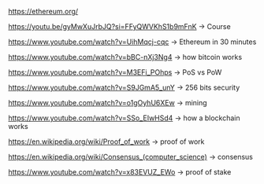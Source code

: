 https://ethereum.org/

https://youtu.be/gyMwXuJrbJQ?si=FFyQWVKhS1b9mFnK -> Course

https://www.youtube.com/watch?v=UihMqcj-cqc -> Ethereum in 30 minutes

https://www.youtube.com/watch?v=bBC-nXj3Ng4 -> how bitcoin works

https://www.youtube.com/watch?v=M3EFi_POhps -> PoS vs PoW

https://www.youtube.com/watch?v=S9JGmA5_unY -> 256 bits security

https://www.youtube.com/watch?v=o1gOyhU6XEw -> mining 

https://www.youtube.com/watch?v=SSo_EIwHSd4 -> how a blockchain works

https://en.wikipedia.org/wiki/Proof_of_work -> proof of work

https://en.wikipedia.org/wiki/Consensus_(computer_science) -> consensus

https://www.youtube.com/watch?v=x83EVUZ_EWo -> proof of stake


